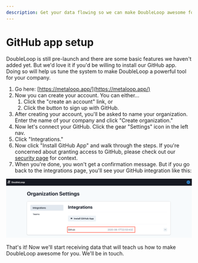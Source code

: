 ```yaml
---
description: Get your data flowing so we can make DoubleLoop awesome for you!
---
```


# GitHub app setup

DoubleLoop is still pre-launch and there are some basic features we haven't added yet. But we'd love it if you'd be willing to install our GitHub app. Doing so will help us tune the system to make DoubleLoop a powerful tool for your company.

1. Go here: [https://metaloop.app/](https://metaloop.app/)
2. Now you can create your account. You can either...
   1. Click the "create an account" link, or
   2. Click the button to sign up with GitHub.
3. After creating your account, you'll be asked to name your organization. Enter the name of your company and click "Create organization."
4. Now let's connect your GitHub. Click the gear "Settings" icon in the left nav.
5. Click "Integrations."
6. Now click "Install GitHub App" and walk through the steps. If you're concerned about granting access to GitHub, please check out our [security page](https://www.doubleloop.app/security) for context.
7. When you're done, you won't get a confirmation message. But if you go back to the integrations page, you'll see your GitHub integration like this:

![](../.gitbook/assets/screen-shot-2020-09-15-at-4.19.04-pm.png)

That's it! Now we'll start receiving data that will teach us how to make DoubleLoop awesome for you. We'll be in touch.

